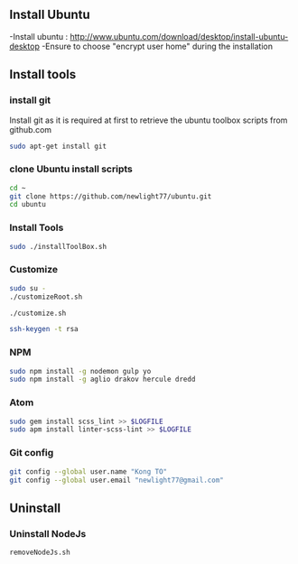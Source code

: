## Install Ubuntu
-Install ubuntu : http://www.ubuntu.com/download/desktop/install-ubuntu-desktop
-Ensure to choose "encrypt user home" during the installation

## Install tools

### install git
Install git as it is required at first to retrieve the ubuntu toolbox scripts from github.com

```sh
sudo apt-get install git
```

### clone Ubuntu install scripts
```sh
cd ~
git clone https://github.com/newlight77/ubuntu.git
cd ubuntu
```

### Install Tools
```sh
sudo ./installToolBox.sh
```

### Customize
```sh
sudo su -
./customizeRoot.sh
```

```sh
./customize.sh
```

```sh
ssh-keygen -t rsa
```

### NPM
```sh
sudo npm install -g nodemon gulp yo
sudo npm install -g aglio drakov hercule dredd
```

### Atom
```sh
sudo gem install scss_lint >> $LOGFILE
sudo apm install linter-scss-lint >> $LOGFILE
```

### Git config
```sh
git config --global user.name "Kong TO"
git config --global user.email "newlight77@gmail.com"
```

## Uninstall
### Uninstall NodeJs
```sh
removeNodeJs.sh
```
